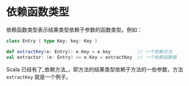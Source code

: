 # 依赖函数类型

依赖函数类型表示结果类型依赖于参数的函数类型。例如：

```scala
class Entry { type Key; key: Key }

def extractKey(e: Entry): e.Key = e.key          // 一个依赖方法
val extractor: (e: Entry) => e.Key = extractKey  // 一个依赖函数值
```

Scala 已经有了_依赖方法_，即方法的结果类型依赖于方法的一些参数，方法 `extractKey` 就是一个例子。